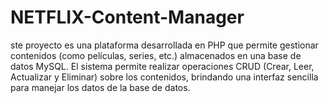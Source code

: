 # NETFLIX-Content-Manager
ste proyecto es una plataforma desarrollada en PHP que permite gestionar contenidos (como películas, series, etc.) almacenados en una base de datos MySQL. El sistema permite realizar operaciones CRUD (Crear, Leer, Actualizar y Eliminar) sobre los contenidos, brindando una interfaz sencilla para manejar los datos de la base de datos.

